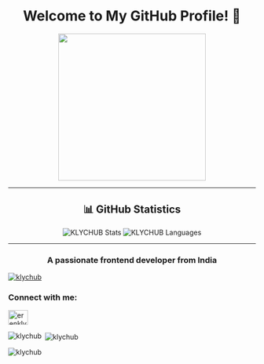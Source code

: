 <div align="center">

# Welcome to My GitHub Profile! 👋

</div>

<div align="center">
  <img src="https://media4.giphy.com/media/kbRb4eyCNC0aMz5x68/giphy.gif?cid=ecf05e47yisyttshy440562elw3uuo6n63o004cmnmg6azq5&rid=giphy.gif&ct=g" height="300">
</div>

---

<div align="center">

## 📊 GitHub Statistics

</div>

<div align="center">
  <img src="https://github-readme-stats.vercel.app/api?username=KLYCHUB&show_icons=true&locale=en&hide=contribs,issues&theme=github_dark&hide_border=true" alt="KLYCHUB Stats">
  <img src="https://github-readme-stats.vercel.app/api/top-langs?username=KLYCHUB&show_icons=true&locale=en&layout=compact&theme=github_dark&hide_border=true" alt="KLYCHUB Languages">
</div>

---

<h3 align="center">A passionate frontend developer from India</h3>

<p align="left"> <a href="https://github.com/ryo-ma/github-profile-trophy"><img src="https://github-profile-trophy.vercel.app/?username=klychub" alt="klychub" /></a> </p>

<h3 align="left">Connect with me:</h3>
<p align="left">
<a href="https://linkedin.com/in/erenklyc" target="blank"><img align="center" src="https://raw.githubusercontent.com/rahuldkjain/github-profile-readme-generator/master/src/images/icons/Social/linked-in-alt.svg" alt="erenklyc" height="30" width="40" /></a>
</p>

<p><img align="left" src="https://github-readme-stats.vercel.app/api/top-langs?username=klychub&show_icons=true&locale=en&layout=compact" alt="klychub" /></p>

<p>&nbsp;<img align="center" src="https://github-readme-stats.vercel.app/api?username=klychub&show_icons=true&locale=en" alt="klychub" /></p>

<p><img align="center" src="https://github-readme-streak-stats.herokuapp.com/?user=klychub&" alt="klychub" /></p>

